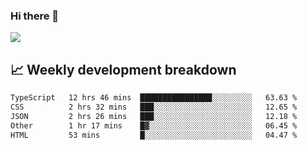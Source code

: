 ### Hi there 👋
<img align="center" src="https://github-readme-stats.vercel.app/api?username=Tumao727&show_icons=true&hide_title=true&theme=dracula" />


## 📈 Weekly development breakdown
<!--START_SECTION:waka-->

```txt
TypeScript   12 hrs 46 mins  ████████████████░░░░░░░░░   63.63 %
CSS          2 hrs 32 mins   ███░░░░░░░░░░░░░░░░░░░░░░   12.65 %
JSON         2 hrs 26 mins   ███░░░░░░░░░░░░░░░░░░░░░░   12.18 %
Other        1 hr 17 mins    █▓░░░░░░░░░░░░░░░░░░░░░░░   06.45 %
HTML         53 mins         █░░░░░░░░░░░░░░░░░░░░░░░░   04.47 %
```

<!--END_SECTION:waka-->